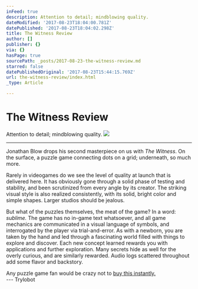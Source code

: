 ```yaml
---
inFeed: true
description: Attention to detail; mindblowing quality.
dateModified: '2017-08-23T18:04:00.781Z'
datePublished: '2017-08-23T18:04:02.298Z'
title: The Witness Review
author: []
publisher: {}
via: {}
hasPage: true
sourcePath: _posts/2017-08-23-the-witness-review.md
starred: false
datePublishedOriginal: '2017-08-23T15:44:15.769Z'
url: the-witness-review/index.html
_type: Article

---
```

# The Witness Review

Attention to detail; mindblowing quality.
![](https://the-grid-user-content.s3-us-west-2.amazonaws.com/c8d7a368-b2a2-4539-a854-27069021b5e3.png)

---

Jonathan Blow drops his second masterpiece on us with _The Witness_. On the surface, a puzzle game connecting dots on a grid; underneath, so much more.

Rarely in videogames do we see the level of quality at launch that is delivered here. It has obviously gone through a solid phase of testing and stability, and been scrutinized from every angle by its creator. The striking visual style is also realized consistently, with its solid, bright color and simple shapes. Larger studios should be jealous.

But what of the puzzles themselves, the meat of the game? In a word: _sublime._ The game has no in-game text whatsoever, and all game mechanics are communicated in a visual language of symbols, and interrogated by the player via trial-and-error. As with a newborn, you are taken by the hand and led through a fascinating world filled with things to explore and discover. Each new concept learned rewards you with applications and further exploration. Many secrets hide as well for the overly curious, and are similarly rewarded. Audio logs scattered throughout add some flavor and backstory.

Any puzzle game fan would be crazy not to [buy this instantly.][0]  
--- Trylobot

[0]: http://the-witness.net/